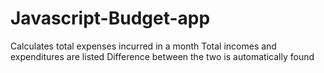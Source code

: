 # Javascript-Budget-app
Calculates total expenses incurred in a month
Total incomes and expenditures are listed 
Difference between the two is automatically found

